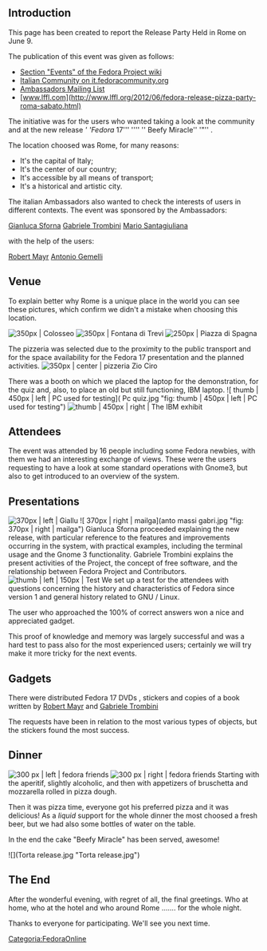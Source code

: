 Introduction
------------

This page has been created to report the Release Party Held in Rome on June 9.

The publication of this event was given as follows:

-   [Section "Events" of the Fedora Project wiki](http://fedoraproject.org/wiki/Fedora_17_Release_Party)
-   [Italian Community on it.fedoracommunity.org](http://www.fedoraonline.it/content/pizzata-fedora-e-release-party-f17)
-   [Ambassadors Mailing List](http://lists.fedoraproject.org/pipermail/ambassadors/2012-June/019752.html)
-   [www.lffl.com](http://www.lffl.org/2012/06/fedora-release-pizza-party-roma-sabato.html)

The initiative was for the users who wanted taking a look at the community and at the new release *' 'Fedora* 17''' '''' '' Beefy Miracle'' '"'' .

The location choosed was Rome, for many reasons:

-   It's the capital of Italy;
-   It's the center of our country;
-   It's accessible by all means of transport;
-   It's a historical and artistic city.

The italian Ambassadors also wanted to check the interests of users in different contexts.
The event was sponsored by the Ambassadors:

[Gianluca Sforna](http://fedoraproject.org/wiki/User:Giallu)
[Gabriele Trombini](http://fedoraproject.org/wiki/User:Mailga)
[Mario Santagiuliana](http://fedoraproject.org/wiki/User:Marionline)

with the help of the users:

[Robert Mayr](http://fedoraproject.org/wiki/User:Robyduck)
[Antonio Gemelli](http://fedoraproject.org/wiki/User:Antowen)

Venue
-----

To explain better why Rome is a unique place in the world you can see these pictures, which confirm we didn't a mistake when choosing this location.

![ 350px | Colosseo]( Colosseo.jpg  "fig: 350px | Colosseo") ![ 350px | Fontana di Trevi]( Trevi.jpg  "fig: 350px | Fontana di Trevi") ![ 250px | Piazza di Spagna]( PiazzaSpagna.jpg  "fig: 250px | Piazza di Spagna")

The pizzeria was selected due to the proximity to the public transport and for the space availability for the Fedora 17 presentation and the planned activities. ![ 350px | center | pizzeria Zio Ciro]( Ziociro.jpg  "fig: 350px | center | pizzeria Zio Ciro")

There was a booth on which we placed the laptop for the demonstration, for the quiz and, also, to place an old but still functioning, IBM laptop. ![ thumb | 450px | left | PC used for testing]( Pc quiz.jpg  "fig: thumb | 450px | left | PC used for testing") ![ thumb | 450px | right | The IBM exhibit]( IBM.jpg  "fig: thumb | 450px | right | The IBM exhibit")

Attendees
---------

The event was attended by 16 people including some Fedora newbies, with them we had an interesting exchange of views. These were the users requesting to have a look at some standard operations with Gnome3, but also to get introduced to an overview of the system.

Presentations
-------------

![ 370px | left | Giallu]( Giallu1.jpg  "fig: 370px | left | Giallu") ![ 370px | right | mailga](anto massi gabri.jpg  "fig: 370px | right | mailga") Gianluca Sforna proceeded explaining the new release, with particular reference to the features and improvements occurring in the system, with practical examples, including the terminal usage and the Gnome 3 functionality.
Gabriele Trombini explains the present activities of the Project, the concept of free software, and the relationship between Fedora Project and Contributors.
![ thumb | left | 150px | Test]( Gruppo3.jpg  "fig: thumb | left | 150px | Test") We set up a test for the attendees with questions concerning the history and characteristics of Fedora since version 1 and general history related to GNU / Linux.

The user who approached the 100% of correct answers won a nice and appreciated gadget.

This proof of knowledge and memory was largely successful and was a hard test to pass also for the most experienced users; certainly we will try make it more tricky for the next events.

Gadgets
-------

There were distributed Fedora 17 DVDs , stickers and copies of a book written by [Robert Mayr](http://fedoraproject.org/wiki/User:Robyduck) and [Gabriele Trombini](http://fedoraproject.org/wiki/User:Mailga)

The requests have been in relation to the most various types of objects, but the stickers found the most success.

Dinner
------

![ 300 px | left | fedora friends]( Tavolata1.jpg  "fig: 300 px | left | fedora friends") ![ 300 px | right | fedora friends]( Tavolata2.jpg  "fig: 300 px | right | fedora friends") Starting with the aperitif, slightly alcoholic, and then with appetizers of bruschetta and mozzarella rolled in pizza dough.

Then it was pizza time, everyone got his preferred pizza and it was delicious!
As a *liquid* support for the whole dinner the most choosed a fresh beer, but we had also some bottles of water on the table.

In the end the cake "Beefy Miracle" has been served, awesome!

![](Torta release.jpg "Torta release.jpg")

The End
-------

After the wonderful evening, with regret of all, the final greetings. Who at home, who at the hotel and who around Rome ....... for the whole night.

Thanks to everyone for participating. We'll see you next time.

<Categoria:FedoraOnline>
